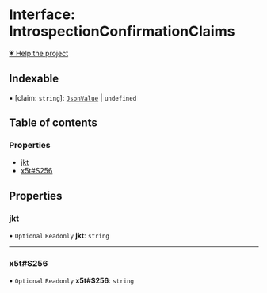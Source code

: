 # Interface: IntrospectionConfirmationClaims

[💗 Help the project](https://github.com/sponsors/panva)

## Indexable

▪ [claim: `string`]: [`JsonValue`](../types/JsonValue.md) \| `undefined`

## Table of contents

### Properties

- [jkt](IntrospectionConfirmationClaims.md#jkt)
- [x5t#S256](IntrospectionConfirmationClaims.md#x5t#s256)

## Properties

### jkt

• `Optional` `Readonly` **jkt**: `string`

___

### x5t#S256

• `Optional` `Readonly` **x5t#S256**: `string`
